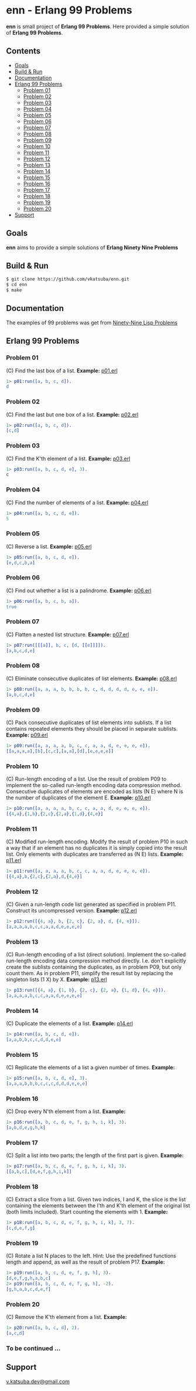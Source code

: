# enn - Erlang 99 Problems
**enn** is small project of **Erlang 99 Problems**. Here provided a simple solution of **Erlang 99 Problems**.

## Contents
* [Goals](#goals)
* [Build & Run](#build--run)
* [Documentation](#documentation)
* [Erlang 99 Problems](#erlang-99-problems)
  * [Problem 01](#problem-01)
  * [Problem 02](#problem-02)
  * [Problem 03](#problem-03)
  * [Problem 04](#problem-04)
  * [Problem 05](#problem-05)
  * [Problem 06](#problem-06)
  * [Problem 07](#problem-07)
  * [Problem 08](#problem-08)
  * [Problem 09](#problem-09)
  * [Problem 10](#problem-10)
  * [Problem 11](#problem-11)
  * [Problem 12](#problem-12)
  * [Problem 13](#problem-13)
  * [Problem 14](#problem-14)
  * [Problem 15](#problem-15)
  * [Problem 16](#problem-16)
  * [Problem 17](#problem-17)
  * [Problem 18](#problem-18)
  * [Problem 19](#problem-19)
  * [Problem 20](#problem-20)
* [Support](#support)

## Goals
**enn** aims to provide a simple solutions of **Erlang Ninety Nine Problems**

## Build & Run
```sh
$ git clone https://github.com/vkatsuba/enn.git
$ cd enn
$ make
```
## Documentation
The examples of 99 problems was get from [Ninety-Nine Lisp Problems](http://www.ic.unicamp.br/~meidanis/courses/mc336/2006s2/funcional/L-99_Ninety-Nine_Lisp_Problems.html)

## Erlang 99 Problems

### Problem 01
(C) Find the last box of a list. **Example:**
[p01.erl](https://github.com/vkatsuba/enn/blob/master/src/p01.erl)
```erlang
1> p01:run([a, b, c, d]).
d
```

### Problem 02
(C) Find the last but one box of a list. **Example:**
[p02.erl](https://github.com/vkatsuba/enn/blob/master/src/p02.erl)
```erlang
1> p02:run([a, b, c, d]).
[c,d]
```

### Problem 03
(C) Find the K'th element of a list. **Example:**
[p03.erl](https://github.com/vkatsuba/enn/blob/master/src/p03.erl)
```erlang
1> p03:run([a, b, c, d, e], 3).
с
```

### Problem 04
(C) Find the number of elements of a list. **Example:**
[p04.erl](https://github.com/vkatsuba/enn/blob/master/src/p04.erl)
```erlang
1> p04:run([a, b, c, d, e]).
5
```

### Problem 05
(C) Reverse a list. **Example:**
[p05.erl](https://github.com/vkatsuba/enn/blob/master/src/p05.erl)
```erlang
1> p05:run([a, b, c, d, e]).
[e,d,c,b,a]
```

### Problem 06
(C) Find out whether a list is a palindrome. **Example:**
[p06.erl](https://github.com/vkatsuba/enn/blob/master/src/p06.erl)
```erlang
1> p06:run([a, b, c, b, a]).
true
```

### Problem 07
(C) Flatten a nested list structure. **Example:**
[p07.erl](https://github.com/vkatsuba/enn/blob/master/src/p07.erl)
```erlang
1> p07:run([[[a]], b, c, [d, [[e]]]]).
[a,b,c,d,e]
```

### Problem 08
(C) Eliminate consecutive duplicates of list elements. **Example:**
[p08.erl](https://github.com/vkatsuba/enn/blob/master/src/p08.erl)
```erlang
1> p08:run([a, a, a, b, b, b, b, c, d, d, d, d, e, e, e]).
[a,b,c,d,e]
```

### Problem 09
(C) Pack consecutive duplicates of list elements into sublists. If a list contains repeated elements they should be placed in separate sublists. **Example:**
[p09.erl](https://github.com/vkatsuba/enn/blob/master/src/p09.erl)
```erlang
1> p09:run([a, a, a, a, b, c, c, a, a, d, e, e, e, e]).
[[a,a,a,a],[b],[c,c],[a,a],[d],[e,e,e,e]]
```

### Problem 10
(C) Run-length encoding of a list.
Use the result of problem P09 to implement the so-called run-length encoding data compression method.
Consecutive duplicates of elements are encoded as lists (N E) where N is the number of duplicates of the element E. **Example:**
[p10.erl](https://github.com/vkatsuba/enn/blob/master/src/p10.erl)
```erlang
1> p10:run([a, a, a, a, b, c, c, a, a, d, e, e, e, e]).
[{4,a},{1,b},{2,c},{2,a},{1,d},{4,e}]
```

### Problem 11
(C) Modified run-length encoding.
Modify the result of problem P10 in such a way that if an element has no duplicates it is simply copied into the result list.
Only elements with duplicates are transferred as (N E) lists. **Example:**
[p11.erl](https://github.com/vkatsuba/enn/blob/master/src/p11.erl)
```erlang
1> p11:run([a, a, a, a, b, c, c, a, a, d, e, e, e, e]).
[{4,a},b,{2,c},{2,a},d,{4,e}]
```

### Problem 12
(C) Given a run-length code list generated as specified in problem P11. Construct its uncompressed version. **Example:**
[p12.erl](https://github.com/vkatsuba/enn/blob/master/src/p12.erl)
```erlang
1> p12:run([{4, a}, b, {2, c}, {2, a}, d, {4, e}]).
[a,a,a,a,b,c,c,a,a,d,e,e,e,e]
```

### Problem 13
(C) Run-length encoding of a list (direct solution).
Implement the so-called run-length encoding data compression method directly.
I.e. don't explicitly create the sublists containing the duplicates, as in problem P09, but only count them.
As in problem P11, simplify the result list by replacing the singleton lists (1 X) by X. **Example:**
[p13.erl](https://github.com/vkatsuba/enn/blob/master/src/p13.erl)
```erlang
1> p13:run([{4, a}, {1, b}, {2, c}, {2, a}, {1, d}, {4, e}]).
[a,a,a,a,b,c,c,a,a,d,e,e,e,e]
```

### Problem 14
(C) Duplicate the elements of a list. **Example:**
[p14.erl](https://github.com/vkatsuba/enn/blob/master/src/p14.erl)
```erlang
1> p14:run([a, b, c, d, e]).
[a,a,b,b,c,c,d,d,e,e]
```

### Problem 15
(C) Replicate the elements of a list a given number of times. **Example:**
```erlang
1> p15:run([a, b, c, d, e], 3).
[a,a,a,b,b,b,c,c,c,d,d,d,e,e,e]
```
### Problem 16
(C) Drop every N'th element from a list. **Example:**
```erlang
1> p16:run([a, b, c, d, e, f, g, h, i, k], 3).
[a,b,d,e,g,h,k]
```
### Problem 17
(C) Split a list into two parts; the length of the first part is given. **Example:**
```erlang
1> p17:run([a, b, c, d, e, f, g, h, i, k], 3).
[[a,b,c],[d,e,f,g,h,i,k]]
```

### Problem 18
(C) Extract a slice from a list.
Given two indices, I and K, the slice is the list containing the elements between the I'th and K'th element of the original list (both limits included).
Start counting the elements with 1. **Example:**
```erlang
1> p18:run([a, b, c, d, e, f, g, h, i, k], 3, 7).
[c,d,e,f,g]
```

### Problem 19
(C) Rotate a list N places to the left.
Hint: Use the predefined functions length and append, as well as the result of problem P17. **Example:**
```erlang
1> p19:run([a, b, c, d, e, f, g, h], 3).
[d,e,f,g,h,a,b,c]
2> p19:run([a, b, c, d, e, f, g, h], -2).
[g,h,a,b,c,d,e,f]
```

### Problem 20
(C) Remove the K'th element from a list. **Example:**
```erlang
1> p20:run([a, b, c, d], 2).
[a,c,d]
```

### To be continued ...

## Support
v.katsuba.dev@gmail.com
